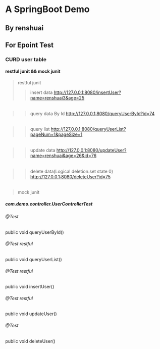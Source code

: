 # A SpringBoot Demo
>
## By renshuai 
## For Epoint Test
### CURD user table
>
#### restful junit && mock junit
> restful junit
>>insert data
http://127.0.0.1:8080/insertUser?name=renshuai3&age=25
######
>>query data By Id
http://127.0.0.1:8080/queryUserById?id=74 
######
>>query list
http://127.0.0.1:8080/queryUserList?pageNum=1&pageSize=1
######
>>update data
http://127.0.0.1:8080/updateUser?name=renshuai&age=26&id=76
######
>>delete data(Logical deletion.set state 0)
http://127.0.0.1:8080/deleteUser?id=75
######
> mock junit
##### com.demo.controller.UserControllerTest
###### @Test  
public void queryUserById()
###### @Test  restful
public void queryUserList()
###### @Test  restful
public void insertUser()
###### @Test  restful
public void updateUser()
###### @Test
public void deleteUser()